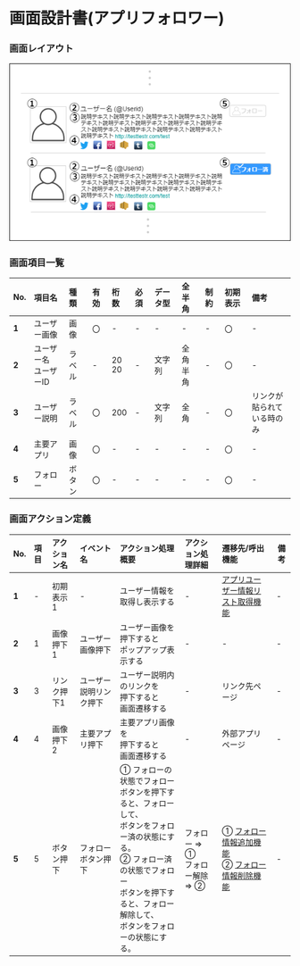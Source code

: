 # 画面設計書(アプリフォロワー)

### 画面レイアウト

<span  id="images">![アプリフォロワー](../../reference/2_bd/img/2.1.3/sc030/sc031.png "アプリフォロワー")</span>

### 画面項目一覧

| No.   | 項目名                   | 種類   | 有効 | 桁数     | 必須 | データ型 | 全半角       | 制約 | 初期表示 | 備考                            |
| :---- | :----------------------- | :----- | :--- | :------- | :--- | :------- | :----------- | :--- | :------- | :------------------------------ |
| **1** | ユーザー画像             | 画像   | 〇   | -        | -    | -        | -            | -    | 〇       | -                               |
| **2** | ユーザー名<br>ユーザーID | ラベル | -    | 20<br>20 | -    | 文字列   | 全角<br>半角 | -    | 〇       | -                               |
| **3** | ユーザー説明             | ラベル | 〇   | 200      | -    | 文字列   | 全角         | -    | 〇       | リンクが貼られて<br/>いる時のみ |
| **4** | 主要アプリ               | 画像   | 〇   | -        | -    | -        | -            | -    | 〇       | -                               |
| **5** | フォロー                 | ボタン | 〇   | -        | -    | -        | -            | -    | 〇       | -                               |

### 画面アクション定義

| No.   | 項目 | アクション名 | イベント名             | アクション処理概要                                      | アクション処理詳細 | 遷移先/呼出機能                                              | 備考 |
| :---- | :--- | :----------- | :--------------------- | :------------------------------------------------------ | :----------------- | :----------------------------------------------------------- | ---- |
| **1** | -    | 初期表示1    | -                      | ユーザー情報を取得し表示する                            | -                  | [アプリユーザー情報リスト取得機能](../../3_dd/3.3.3.APIDesign.html) | -    |
| **2** | 1    | 画像押下1    | ユーザー画像押下       | ユーザー画像を<br/>押下すると<br>ポップアップ表示する   | -                  | -                                                            | -    |
| **3** | 3    | リンク押下1  | ユーザー説明リンク押下 | ユーザー説明内のリンクを<br/>押下すると<br>画面遷移する | -                  | リンク先ページ                                               | -    |
| **4** | 4    | 画像押下2    | 主要アプリ押下         | 主要アプリ画像を<br/>押下すると<br>画面遷移する         | -                  | 外部アプリページ                                             | -    |
| **5** | 5    | ボタン押下   | フォローボタン押下     | ① フォローの状態でフォロー<br/>ボタンを押下すると、フォローして、<br>ボタンをフォロー済の状態にする。<br>② フォロー済の状態でフォロー<br/>ボタンを押下すると、フォロー解除して、<br>ボタンをフォローの状態にする。 | フォロー => ①<br>フォロー解除 => ② | ① [フォロー情報追加機能](../../3_dd/3.3.3.APIDesign.html)<br>② [フォロー情報削除機能](../../3_dd/3.3.3.APIDesign.html) | -    |